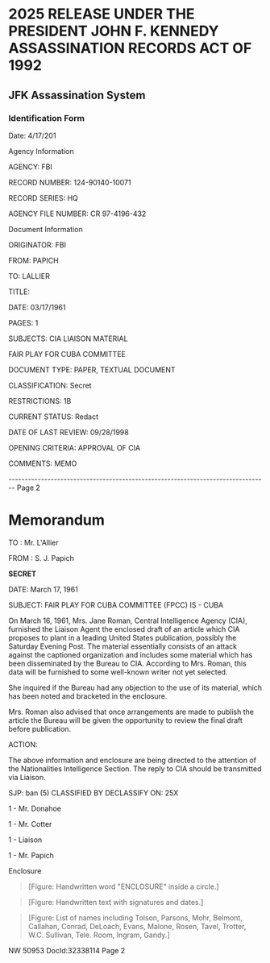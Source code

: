 # 2025 RELEASE UNDER THE PRESIDENT JOHN F. KENNEDY ASSASSINATION RECORDS ACT OF 1992
## JFK Assassination System
### Identification Form

Date: 4/17/201

Agency Information

AGENCY: FBI

RECORD NUMBER: 124-90140-10071

RECORD SERIES: HQ

AGENCY FILE NUMBER: CR 97-4196-432

Document Information

ORIGINATOR: FBI

FROM: PAPICH

TO: LALLIER

TITLE:

DATE: 03/17/1961

PAGES: 1

SUBJECTS: CIA LIAISON MATERIAL

FAIR PLAY FOR CUBA COMMITTEE

DOCUMENT TYPE: PAPER, TEXTUAL DOCUMENT

CLASSIFICATION: Secret

RESTRICTIONS: 1B

CURRENT STATUS: Redact

DATE OF LAST REVIEW: 09/28/1998

OPENING CRITERIA: APPROVAL OF CIA

COMMENTS: MEMO


-------------------------------------------------------------------------------- Page 2

# Memorandum

TO : Mr. L'Allier

FROM : S. J. Papich

**SECRET**

DATE: March 17, 1961

SUBJECT: FAIR PLAY FOR CUBA COMMITTEE (FPCC)
IS - CUBA

On March 16, 1961, Mrs. Jane Roman, Central Intelligence Agency (CIA), furnished the Liaison Agent the enclosed draft of an article which CIA proposes to plant in a leading United States publication, possibly the Saturday Evening Post. The material essentially consists of an attack against the captioned organization and includes some material which has been disseminated by the Bureau to CIA. According to Mrs. Roman, this data will be furnished to some well-known writer not yet selected.

She inquired if the Bureau had any objection to the use of its material, which has been noted and bracketed in the enclosure.

Mrs. Roman also advised that once arrangements are made to publish the article the Bureau will be given the opportunity to review the final draft before publication.

ACTION:

The above information and enclosure are being directed to the attention of the Nationalities Intelligence Section. The reply to CIA should be transmitted via Liaison.

SJP: ban
(5)
CLASSIFIED BY
DECLASSIFY ON: 25X

1 - Mr. Donahoe

1 - Mr. Cotter

1 - Liaison

1 - Mr. Papich

Enclosure

> [Figure: Handwritten word "ENCLOSURE" inside a circle.]

> [Figure: Handwritten text with signatures and dates.]

> [Figure: List of names including Tolson, Parsons, Mohr, Belmont, Callahan, Conrad, DeLoach, Evans, Malone, Rosen, Tavel, Trotter, W.C. Sullivan, Tele. Room, Ingram, Gandy.]

NW 50953 DocId:32338114 Page 2
